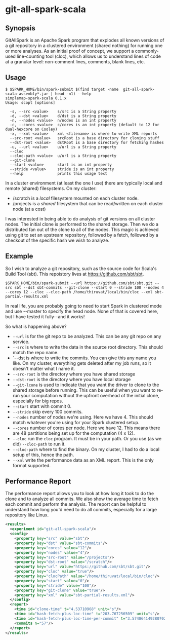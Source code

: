 # git-all-spark-scala

Synopsis
---------

GitAllSpark is an Apache Spark program that explodes all known versions of a git repository in a
clustered environment (shared nothing) for running one or more analyses. As an initial proof of concept,
we support a commonly-used line-counting tool (cloc), which allows us to understand lines of code
at a granular level: non-comment lines, comments, blank lines, etc.

Usage
------

```shell
$ $SPARK_HOME/bin/spark-submit $(find target -name  git-all-spark-scala-assembly*.jar | head -n1) --help
simplemap-spark-scala 0.1.x
Usage: scopt [options]

  -s, --src <value>    s/src is a String property
  -d, --dst <value>    d/dst is a String property
  -n, --nodes <value>  n/nodes is an int property
  -c, --cores <value>  c/cores is an int property (default to 12 for dual-hexcore on Cooley)
  -x, --xml <value>    xml <filename> is where to write XML reports
  --src-root <value>   srcRoot is a base directory for cloning stuff
  --dst-root <value>   dstRoot is a base directory for fetching hashes
  -u, --url <value>    u/url is a String property
  --cloc               
  --cloc-path <value>  u/url is a String property
  --git-clone          
  --start <value>      start is an int property
  --stride <value>     stride is an int property
  --help               prints this usage text
```


In a cluster environment (at least the one I use) there are typically local and remote (shared)
filesystems. On my cluster:

- /scratch is a *local* filesystem mounted on each cluster node.
- /projects is a *shared* filesystem that can be read/written on each cluster node (at a cost)

I was interested in being able to do analysis of git versions on all cluster nodes. The initial
clone is performed to the shared storage. Then we do a distributed fan out of the clone to all of
the nodes. This magic is achieved using git to set an upstream repository, followed by a fetch, 
followed by a checkout of the specific hash we wish to analyze.


Example
--------

So I wish to analyze a git repository, such as the source code for Scala's Build Tool (sbt). This
repoistory lives at https://github.com/sbt/sbt.


```shell
$SPARK_HOME/bin/spark-submit --url https://github.com/sbt/sbt.git --src sbt --dst sbt-commits --git-clone --start 0 --stride 100 --nodes 4 --cores 12 --cloc --cloc-path /home/thiruvat/local/bin/cloc --xml sbt-partial-results.xml

```

In real life, you are probably going to need to start Spark in clustered mode and use --master to specify the head node. None of that is covered here, but I have tested it fully--and it works!

So what is happening above?

- `--url` is for the git repo to be analyzed. This can be any git repo on any service.
- `--src` is where to write the data in the source root directory. This should match the repo name.
- `--dst  is where to write the commits. You can give this any name you like. On my cluster, everything gets deleted after my job runs, so it doesn't matter what I name it.
- `--src-root` is the directory where you have shared storage
- `--dst-root` is the directory where you have local storage
- `--git-lcone` is used to indicate that you want the driver to clone to the shared storage before running. This can be useful when you want to re-run your computation without the upfront overhead of the initial clone, especially for big repos.
- `--start` start with commit 0.
- `--stride` skip every 100 commits.
- `--nodes` number of nodes we're using. Here we have 4. This should match whatever you're using for your Spark clustered setup.
- `--cores` number of cores per node. Here we have 12. This means there are 48 partitions being set up for the computation (4 x 12).
- `--cloc` run the `cloc` program. It must be in your path. Or you use (as we did) `--cloc-path` to run it.
- `--cloc-path` where to find the binary. On my cluster, I had to do a local setup of this, hence the path.
- `--xml` write the performance data as an XML report. This is the only format supported.


Performance Report
--------------------

The performance report allows you to look at how long it took to do the clone and to analyze all commits.
We also show the average time to fetch each commit and perform the analysis. The report can be helpful
to understand how long you'd need to do all commits, especially for a large repository like Linux.

```xml
<results>
  <experiment id="git-all-spark-scala"/>
  <config>
    <property key="src" value="sbt"/>
    <property key="dst" value="sbt-commits"/>
    <property key="cores" value="12"/>
    <property key="nodes" value="4"/>
    <property key="src-root" value="/projects"/>
    <property key="dst-root" value="/scratch"/>
    <property key="url" value="https://github.com/sbt/sbt.git"/>
    <property key="cloc" value="true"/>
    <property key="clocPath" value="/home/thiruvat/local/bin/cloc"/>
    <property key="start" value="0"/>
    <property key="stride" value="100"/>
    <property key="git-clone" value="true"/>
    <property key="xml" value="sbt-partial-results.xml"/>
  </config>
  <report>
    <time id="clone-time" t="4.53710968" unit="s"/>
    <time id="hash-fetch-plus-loc-time" t="203.767256509" unit="s"/>
    <time id="hash-fetch-plus-loc-time-per-commit" t="3.574864149280702" unit="s"/>
    <commits n="57"/>
  </report>
</results>

```
